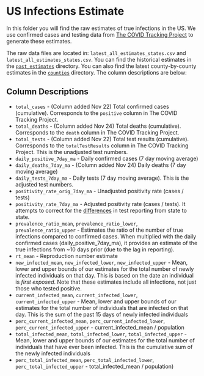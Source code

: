 # US Infections Estimate

In this folder you will find the raw estimates of true infections in the US. We use confirmed cases and testing data from [The COVID Tracking Project](https://covidtracking.com/data/download) to generate these estimates.

The raw data files are located in: `latest_all_estimates_states.csv` and `latest_all_estimates_states.csv`. You can find the historical estimates in the [`past_estimates`](past_estimates) directory. You can also find the latest county-by-county estimates in the [`counties`](counties) directory. The column descriptions are below:

## Column Descriptions

* `total_cases` - (Column added Nov 22) Total confirmed cases (cumulative). Corresponds to the `positive` column in The COVID Tracking Project. 
* `total_deaths` - (Column added Nov 24) Total deaths (cumulative). Corresponds to the `death` column in The COVID Tracking Project. 
* `total_tests` - (Column added Nov 22) Total test results (cumulative). Corresponds to the `totalTestResults` column in The COVID Tracking Project. This is the unadjusted test numbers.
* `daily_positive_7day_ma` - Daily confirmed cases (7 day moving average)
* `daily_deaths_7day_ma` - (Column added Nov 24) Daily deaths (7 day moving average)
* `daily_tests_7day_ma` - Daily tests (7 day moving average). This is the adjusted test numbers.
* `positivity_rate_orig_7day_ma` - Unadjusted positivity rate (cases / tests)
* `positivity_rate_7day_ma` - Adjusted positivity rate (cases / tests). It attempts to correct for the [differences](https://covidtracking.com/about-data/total-tests) in test reporting from state to state.
* `prevalence_ratio_mean`, `prevalence_ratio_lower`, `prevalence_ratio_upper` - Estimates the ratio of the number of true infections compared to confirmed cases. When multiplied with the daily confirmed cases (daily_positive_7day_ma), it provides an estimate of the true infections from ~10 days prior (due to the lag in reporting).
* `rt_mean` - Reproduction number estimate
* `new_infected_mean`, `new_infected_lower`, `new_infected_upper` - Mean, lower and upper bounds of our estimates for the total number of newly infected individuals on that day. This is based on the date an individual is *first exposed*. Note that these estimates include all infections, not just those who tested positive.
* `current_infected_mean`, `current_infected_lower`, `current_infected_upper` - Mean, lower and upper bounds of our estimates for the total number of individuals that are infected on that day. This is the sum of the past 15 days of newly infected individuals
* `perc_current_infected_mean`, `perc_current_infected_lower`, `perc_current_infected_upper` - current_infected_mean / population
* `total_infected_mean`, `total_infected_lower`, `total_infected_upper` - Mean, lower and upper bounds of our estimates for the total number of individuals that have ever been infected. This is the cumulative sum of the newly infected individuals
* `perc_total_infected_mean`, `perc_total_infected_lower`, `perc_total_infected_upper` - total_infected_mean / population)
